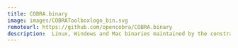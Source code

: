 ```yaml
---
title: COBRA.binary
image: images/COBRAToolboxlogo_bin.svg
remoteurl: https://github.com/opencobra/COBRA.binary
description:  Linux, Windows and Mac binaries maintained by the constraint-based reconstruction and analysis (COBRA) community.
---
```


